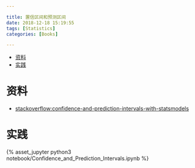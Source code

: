 ```yaml
---

title: 置信区间和预测区间
date: 2018-12-18 15:19:55
tags: [Statistics]
categories: [Books]

---
```


<!-- vim-markdown-toc GFM -->

* [资料](#资料)
* [实践](#实践)

<!-- vim-markdown-toc -->

<!-- more -->

# 资料

- [stackoverflow:confidence-and-prediction-intervals-with-statsmodels][B1]

[B1]: https://stackoverflow.com/questions/17559408/confidence-and-prediction-intervals-with-statsmodels

# 实践

{% asset_jupyter python3 notebook/Confidence_and_Prediction_Intervals.ipynb %}

